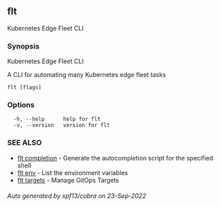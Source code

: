 ## flt

Kubernetes Edge Fleet CLI

### Synopsis

Kubernetes Edge Fleet CLI

  A CLI for automating many Kubernetes edge fleet tasks

```
flt [flags]
```

### Options

```
  -h, --help      help for flt
  -v, --version   version for flt
```

### SEE ALSO

* [flt completion](flt_completion.md)	 - Generate the autocompletion script for the specified shell
* [flt env](flt_env.md)	 - List the environment variables
* [flt targets](flt_targets.md)	 - Manage GitOps Targets

###### Auto generated by spf13/cobra on 23-Sep-2022
